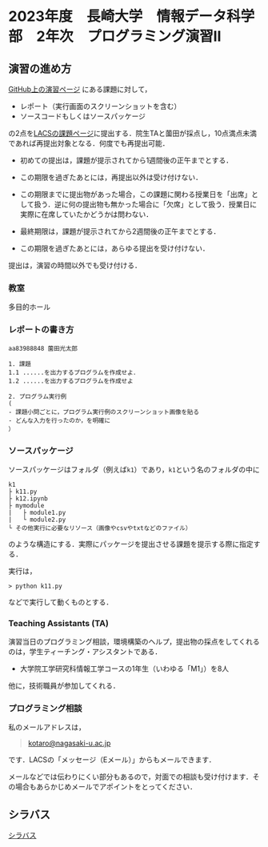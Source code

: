 # 2023年度　長崎大学　情報データ科学部　2年次　プログラミング演習Ⅱ


## 演習の進め方

[GitHub上の演習ページ][2023psp2@github] にある課題に対して，

- レポート（実行画面のスクリーンショットを含む）
- ソースコードもしくはソースパッケージ

の2点を[LACSの課題ページ][2023psp2@LACS]に提出する．院生TAと薗田が採点し，10点満点未満であれば再提出対象となる．何度でも再提出可能．

- 初めての提出は，課題が提示されてから1週間後の正午までとする．
- この期限を過ぎたあとには，再提出以外は受け付けない．
- この期限までに提出物があった場合，この課題に関わる授業日を「出席」として扱う．逆に何の提出物も無かった場合に「欠席」として扱う．授業日に実際に在席していたかどうかは問わない．

- 最終期限は，課題が提示されてから2週間後の正午までとする．
- この期限を過ぎたあとには，あらゆる提出を受け付けない．

提出は，演習の時間以外でも受け付ける．
### 教室

多目的ホール


### レポートの書き方

```
aa83988848 薗田光太郎

1. 課題
1.1 ......を出力するプログラムを作成せよ．
1.2 ......を出力するプログラムを作成せよ

2. プログラム実行例
(
- 課題小問ごとに，プログラム実行例のスクリーンショット画像を貼る
- どんな入力を行ったのか，を明確に
）
```

### ソースパッケージ

ソースパッケージはフォルダ（例えば`k1`）であり，`k1`という名のフォルダの中に

```
k1
├ k11.py
├ k12.ipynb
├ mymodule
|   ├ module1.py
|   └ module2.py
└ その他実行に必要なリソース（画像やcsvやtxtなどのファイル）
```

のような構造にする．実際にパッケージを提出させる課題を提示する際に指定する．

実行は，

```{.sh}
> python k11.py
```

などで実行して動くものとする．

### Teaching Assistants (TA)

演習当日のプログラミング相談，環境構築のヘルプ，提出物の採点をしてくれるのは，学生ティーチング・アシスタントである．

- 大学院工学研究科情報工学コースの1年生（いわゆる「M1」）を8人

他に，技術職員が参加してくれる．

### プログラミング相談

私のメールアドレスは，

> [kotaro@nagasaki-u.ac.jp](mailto:kotaro@nagasaki-u.ac.jp?subject='プログラミング演習Ⅱ')

です．LACSの「メッセージ（Eメール）」からもメールできます．

メールなどでは伝わりにくい部分もあるので，対面での相談も受け付けます．その場合もあらかじめメールでアポイントをとってください．

## シラバス

[シラバス][2023psp2@NuWEB]

[2023psp2@LACS]:https://lacs.nagasaki-u.ac.jp/webapps/blackboard/content/launchLink.jsp?course_id=_47317_1&toc_id=_966081_1&mode=cpview&mode=reset

[2023psp2@NuWEB]:https://nuweb.nagasaki-u.ac.jp/campusweb/campussquare.do?_flowExecutionKey=_cB119CC41-EC0C-C828-FFA7-77FAD049E721_k7A80501E-B3B6-B9BE-584C-67650BC781F8

[2023psp2@github]:https://github.com/helmenov/2023psp2
